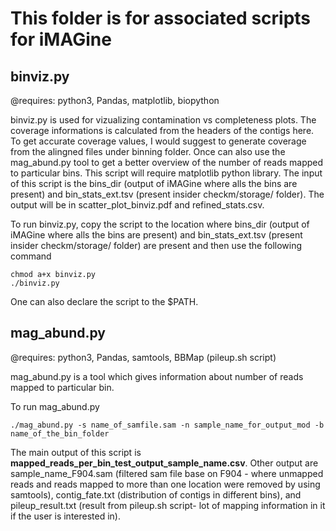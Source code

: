 # This folder is for associated scripts for iMAGine

## binviz.py

@requires: python3, Pandas, matplotlib, biopython

binviz.py is used for vizualizing contamination vs completeness plots. The coverage informations is calculated from the headers of the contigs here. To get accurate coverage values, I would suggest to generate coverage from the alingned files under binning folder. Once can also use the mag_abund.py tool to get a better overview of the number of reads mapped to particular bins. This script will require matplotlib python library. The input of this script is the bins_dir (output of iMAGine where alls the bins are present) and bin_stats_ext.tsv (present insider checkm/storage/ folder). The output will be in scatter_plot_binviz.pdf and refined_stats.csv.

To run binviz.py, copy the script to the location where bins_dir (output of iMAGine where alls the bins are present) and bin_stats_ext.tsv (present insider checkm/storage/ folder) are present and then use the following command

```
chmod a+x binviz.py
./binviz.py
```
One can also declare the script to the $PATH.

## mag_abund.py

@requires: python3, Pandas, samtools, BBMap (pileup.sh script)

mag_abund.py is a tool which gives information about number of reads mapped to particular bin.

To run mag_abund.py

```
./mag_abund.py -s name_of_samfile.sam -n sample_name_for_output_mod -b name_of_the_bin_folder
```

The main output of this script is **mapped_reads_per_bin_test_output_sample_name.csv**. Other output are sample_name_F904.sam (filtered sam file base on F904 - where unmapped reads and reads mapped to more than one location were removed by using samtools), contig_fate.txt (distribution of contigs in different bins), and pileup_result.txt (result from pileup.sh script- lot of mapping information in it if the user is interested in).
